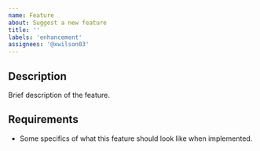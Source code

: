 ```yaml
---
name: Feature
about: Suggest a new feature
title: ''
labels: 'enhancement'
assignees: '@xwilson03'
---
```


## Description
Brief description of the feature.

## Requirements
- Some specifics of what this feature should look like when implemented.

